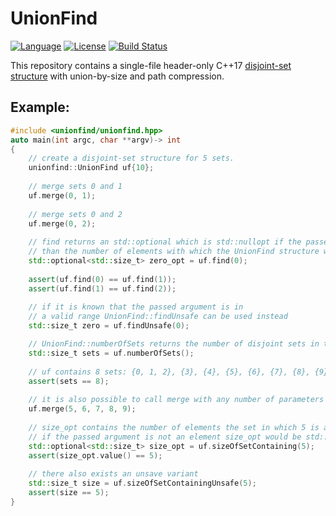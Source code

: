 # UnionFind
[![Language](https://img.shields.io/badge/C%2B%2B-17/20-blue.svg)](https://en.wikipedia.org/wiki/C%2B%2B#Standardization) [![License](https://img.shields.io/badge/license-MIT-blue.svg)](https://opensource.org/licenses/MIT) [![Build Status](https://app.travis-ci.com/DarkWingMcQuack/UnionFind.svg?branch=master)](https://app.travis-ci.com/DarkWingMcQuack/UnionFind)

This repository contains a single-file header-only C++17 [disjoint-set structure](https://en.wikipedia.org/wiki/Disjoint-set_data_structure) with union-by-size and path compression.

## Example:

```cpp
#include <unionfind/unionfind.hpp>
auto main(int argc, char **argv)-> int
{
    // create a disjoint-set structure for 5 sets.
    unionfind::UnionFind uf{10};
    
    // merge sets 0 and 1
    uf.merge(0, 1);
    
    // merge sets 0 and 2
    uf.merge(0, 2);
    
    // find returns an std::optional which is std::nullopt if the passed argument is greater
    // than the number of elements with which the UnionFind structure was created.
    std::optional<std::size_t> zero_opt = uf.find(0);
    
    assert(uf.find(0) == uf.find(1));
    assert(uf.find(1) == uf.find(2));
    
    // if it is known that the passed argument is in 
    // a valid range UnionFind::findUnsafe can be used instead
    std::size_t zero = uf.findUnsafe(0);

    // UnionFind::numberOfSets returns the number of disjoint sets in the datastructure
    std::size_t sets = uf.numberOfSets();
    
    // uf contains 8 sets: {0, 1, 2}, {3}, {4}, {5}, {6}, {7}, {8}, {9}
    assert(sets == 8);
    
    // it is also possible to call merge with any number of parameters
    uf.merge(5, 6, 7, 8, 9);
    
    // size_opt contains the number of elements the set in which 5 is an element of
    // if the passed argument is not an element size_opt would be std::nullopt
    std::optional<std::size_t> size_opt = uf.sizeOfSetContaining(5);
    assert(size_opt.value() == 5);
    
    // there also exists an unsave variant
    std::size_t size = uf.sizeOfSetContainingUnsafe(5);
    assert(size == 5);
}
```
